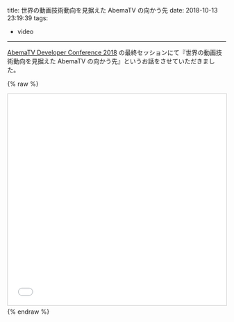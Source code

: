 title: 世界の動画技術動向を見据えた AbemaTV の向かう先
date: 2018-10-13 23:19:39
tags:
  - video
---

[AbemaTV Developer Conference 2018](https://developer.abema.io/2018/) の最終セッションにて『世界の動画技術動向を見据えた AbemaTV の向かう先』というお話をさせていただきました。

{% raw %}
<iframe src="//www.slideshare.net/slideshow/embed_code/key/1RyQilqlT7qKUh" width="595" height="485" frameborder="0" marginwidth="0" marginheight="0" scrolling="no" style="border:1px solid #CCC; border-width:1px; margin-bottom:5px; max-width: 100%;" allowfullscreen> </iframe>
{% endraw %}